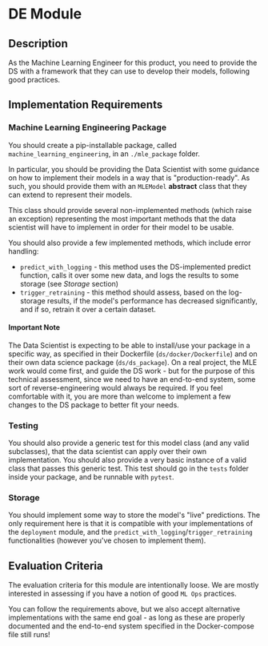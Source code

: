 # DE Module

## Description

As the Machine Learning Engineer for this product, you need to provide the DS with a framework that they can use to develop their models, following good practices.

## Implementation Requirements

### Machine Learning Engineering Package

You should create a pip-installable package, called `machine_learning_engineering`, in an `./mle_package` folder.

In particular, you should be providing the Data Scientist with some guidance on how to implement their models in a way that is "production-ready".
As such, you should provide them with an `MLEModel` **abstract** class that they can extend to represent their models.

This class should provide several non-implemented methods (which raise an exception) representing the most important methods that the data scientist will have to implement in order for their model to be usable.

You should also provide a few implemented methods, which include error handling:

* `predict_with_logging` - this method uses the DS-implemented predict function, calls it over some new data, and logs the results to some storage (see _Storage_ section)
* `trigger_retraining` - this method should assess, based on the log-storage results, if the model's performance has decreased significantly, and if so, retrain it over a certain dataset.

#### Important Note

The Data Scientist is expecting to be able to install/use your package in a specific way, as specified in their Dockerfile (`ds/docker/Dockerfile`) and on their own data science package (`ds/ds_package`).
On a real project, the MLE work would come first, and guide the DS work - but for the purpose of this technical assessment, since we need to have an end-to-end system, some sort of reverse-engineering would always be required.
If you feel comfortable with it, you are more than welcome to implement a few changes to the DS package to better fit your needs.

### Testing

You should also provide a generic test for this model class (and any valid subclasses), that the data scientist can apply over their own implementation.
You should also provide a very basic instance of a valid class that passes this generic test. This test should go in the `tests` folder inside your package, and be runnable with `pytest`.

### Storage

You should implement some way to store the model's "live" predictions. The only requirement here is that it is compatible with your implementations of the `deployment` module, and the `predict_with_logging`/`trigger_retraining` functionalities (however you've chosen to implement them).

## Evaluation Criteria

The evaluation criteria for this module are intentionally loose. We are mostly interested in assessing if you have a notion of good `ML Ops` practices.

You can follow the requirements above, but we also accept alternative implementations with the same end goal - as long as these are properly documented and the end-to-end system specified in the Docker-compose file still runs!